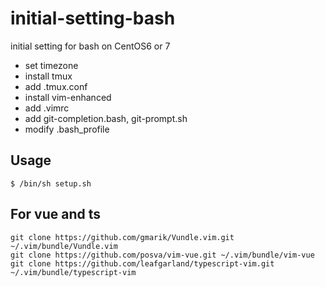 # initial-setting-bash
initial setting for bash on CentOS6 or 7

- set timezone
- install tmux
- add .tmux.conf
- install vim-enhanced
- add .vimrc
- add git-completion.bash, git-prompt.sh
- modify .bash_profile

## Usage

```
$ /bin/sh setup.sh
```

## For vue and ts

```
git clone https://github.com/gmarik/Vundle.vim.git ~/.vim/bundle/Vundle.vim
git clone https://github.com/posva/vim-vue.git ~/.vim/bundle/vim-vue
git clone https://github.com/leafgarland/typescript-vim.git ~/.vim/bundle/typescript-vim
```
